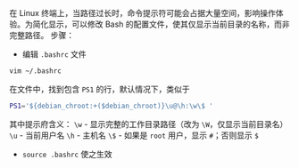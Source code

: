 在 Linux 终端上，当路径过长时，命令提示符可能会占据大量空间，影响操作体验。为简化显示，可以修改 Bash 的配置文件，使其仅显示当前目录的名称，而非完整路径。
步骤：
- 编辑 `.bashrc` 文件
```bash
vim ~/.bashrc
```

在文件中，找到包含 `PS1` 的行，默认情况下，类似于
```bash
PS1='${debian_chroot:+($debian_chroot)}\u@\h:\w\$ '
```

其中提示府含义：
`\w` - 显示完整的工作目录路径（改为 `\W`，仅显示当前目录名）
`\u` - 当前用户名
`\h` - 主机名
`\$` - 如果是 `root` 用户，显示 `#`；否则显示 `$`

- `source .bashrc` 使之生效

